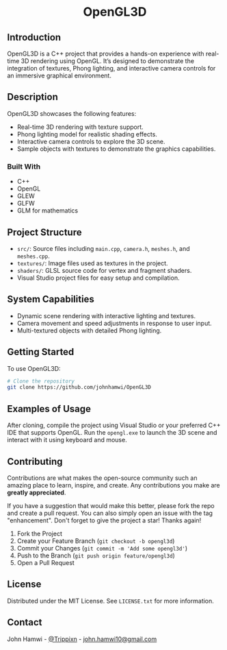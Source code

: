 <!-- HEADER: Title of the project -->
<h1 align="center">OpenGL3D</h1>

<!-- INTRODUCTION: Brief introduction about the project, its inspiration, and purpose -->
## Introduction
OpenGL3D is a C++ project that provides a hands-on experience with real-time 3D rendering using OpenGL. It’s designed to demonstrate the integration of textures, Phong lighting, and interactive camera controls for an immersive graphical environment.

<!-- DESCRIPTION: Detailed description of the project, its features, and functionalities -->
## Description
OpenGL3D showcases the following features:
- Real-time 3D rendering with texture support.
- Phong lighting model for realistic shading effects.
- Interactive camera controls to explore the 3D scene.
- Sample objects with textures to demonstrate the graphics capabilities.

<!-- BUILT WITH: Technologies and tools used in the project -->
### Built With
- C++
- OpenGL
- GLEW
- GLFW
- GLM for mathematics

<!-- PROJECT STRUCTURE: Overview of the project's structure and main components -->
## Project Structure
- `src/`: Source files including `main.cpp`, `camera.h`, `meshes.h`, and `meshes.cpp`.
- `textures/`: Image files used as textures in the project.
- `shaders/`: GLSL source code for vertex and fragment shaders.
- Visual Studio project files for easy setup and compilation.

<!-- SYSTEM CAPABILITIES: A list of features and capabilities of the project -->
## System Capabilities
- Dynamic scene rendering with interactive lighting and textures.
- Camera movement and speed adjustments in response to user input.
- Multi-textured objects with detailed Phong lighting.

<!-- GETTING STARTED: Instructions on setting up and starting the project -->
## Getting Started
To use OpenGL3D:
```bash
# Clone the repository
git clone https://github.com/johnhamwi/OpenGL3D
```

<!-- EXAMPLES OF USAGE: Examples showing how to use the project -->
## Examples of Usage
After cloning, compile the project using Visual Studio or your preferred C++ IDE that supports OpenGL. Run the `opengl.exe` to launch the 3D scene and interact with it using keyboard and mouse.

## Contributing
Contributions are what makes the open-source community such an amazing place to learn, inspire, and create. Any contributions you make are **greatly appreciated**.

If you have a suggestion that would make this better, please fork the repo and create a pull request. You can also simply open an issue with the tag "enhancement".
Don't forget to give the project a star! Thanks again!

1. Fork the Project
2. Create your Feature Branch (`git checkout -b opengl3d`)
3. Commit your Changes (`git commit -m 'Add some opengl3d'`)
4. Push to the Branch (`git push origin feature/opengl3d`)
5. Open a Pull Request
   
<!-- LICENSE: Information about the project's license -->
## License
Distributed under the MIT License. See `LICENSE.txt` for more information.

<!-- CONTACT: Contact information for the project maintainer -->
## Contact
John Hamwi - [@Trippixn](https://twitter.com/trippixn) - john.hamwi10@gmail.com
